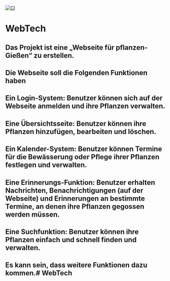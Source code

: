 [![CI](https://github.com/husseinalan/WebTech/actions/workflows/tests.yml/badge.svg)](https://github.com/husseinalan/WebTech/actions/workflows/tests.yml)
# WebTech

## Das Projekt ist eine „Webseite für pflanzen-Gießen“ zu erstellen.
## Die Webseite soll die Folgenden Funktionen haben

## Ein Login-System: Benutzer können sich auf der Webseite anmelden und ihre Pflanzen verwalten.

## Eine Übersichtsseite: Benutzer können ihre Pflanzen hinzufügen, bearbeiten und löschen.

## Ein Kalender-System: Benutzer können Termine für die Bewässerung oder Pflege ihrer Pflanzen festlegen und verwalten.

## Eine Erinnerungs-Funktion: Benutzer erhalten Nachrichten, Benachrichtigungen (auf der Webseite) und Erinnerungen an bestimmte Termine, an denen ihre Pflanzen gegossen werden müssen.

## Eine Suchfunktion: Benutzer können ihre Pflanzen einfach und schnell finden und verwalten.

## Es kann sein, dass weitere Funktionen dazu kommen.# WebTech